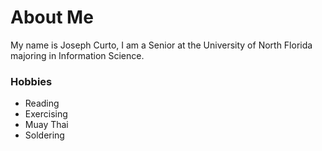 # About Me #
My name is Joseph Curto, I am a Senior at the University of North Florida majoring in Information Science. 

### Hobbies ###
 - Reading
 - Exercising
 - Muay Thai
 - Soldering
